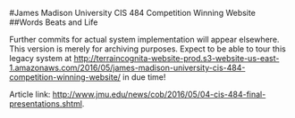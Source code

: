 #James Madison University CIS 484 Competition Winning Website
##Words Beats and Life

Further commits for actual system implementation will appear elsewhere. This version is merely for archiving purposes. Expect to be able to tour this legacy system at http://terraincognita-website-prod.s3-website-us-east-1.amazonaws.com/2016/05/james-madison-university-cis-484-competition-winning-website/ in due time! 

Article link: http://www.jmu.edu/news/cob/2016/05/04-cis-484-final-presentations.shtml.
